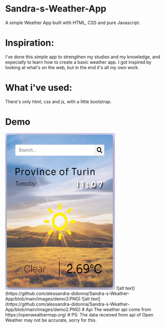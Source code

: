 # Sandra-s-Weather-App
A simple Weather App built with HTML, CSS and pure Javascript.
# Inspiration:
I've done this simple app to strengthen my studies and my knowledge, and expecially to learn how to create a basic weather app.
I got inspired by looking at what's on the web, but in the end it's all my own work.
# What i've used:
There's only html, css and js, with a little bootstrap.
# Demo
<img src="https://github.com/alessandra-didonna/Sandra-s-Weather-App/blob/main/images/demo1.PNG" width="350" height="500">
![alt text](https://github.com/alessandra-didonna/Sandra-s-Weather-App/blob/main/images/demo3.PNG)
![alt text](https://github.com/alessandra-didonna/Sandra-s-Weather-App/blob/main/images/demo2.PNG)
# Api
The weather api come from https://openweathermap.org/
# PS:
The data received from api of Open Weather may not be accurate, sorry for this.
